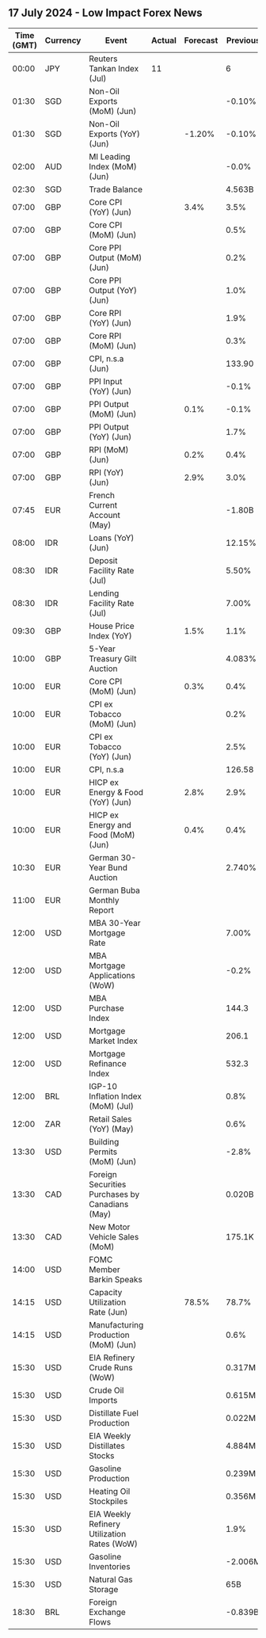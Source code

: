 ## 17 July 2024 - Low Impact Forex News

| Time (GMT) | Currency | Event | Actual | Forecast | Previous |
|------|----------|-------|--------|----------|----------|
| 00:00 | JPY | Reuters Tankan Index (Jul) | 11 |  | 6 |
| 01:30 | SGD | Non-Oil Exports (MoM) (Jun) |  |  | -0.10% |
| 01:30 | SGD | Non-Oil Exports (YoY) (Jun) |  | -1.20% | -0.10% |
| 02:00 | AUD | MI Leading Index (MoM) (Jun) |  |  | -0.0% |
| 02:30 | SGD | Trade Balance |  |  | 4.563B |
| 07:00 | GBP | Core CPI (YoY) (Jun) |  | 3.4% | 3.5% |
| 07:00 | GBP | Core CPI (MoM) (Jun) |  |  | 0.5% |
| 07:00 | GBP | Core PPI Output (MoM) (Jun) |  |  | 0.2% |
| 07:00 | GBP | Core PPI Output (YoY) (Jun) |  |  | 1.0% |
| 07:00 | GBP | Core RPI (YoY) (Jun) |  |  | 1.9% |
| 07:00 | GBP | Core RPI (MoM) (Jun) |  |  | 0.3% |
| 07:00 | GBP | CPI, n.s.a (Jun) |  |  | 133.90 |
| 07:00 | GBP | PPI Input (YoY) (Jun) |  |  | -0.1% |
| 07:00 | GBP | PPI Output (MoM) (Jun) |  | 0.1% | -0.1% |
| 07:00 | GBP | PPI Output (YoY) (Jun) |  |  | 1.7% |
| 07:00 | GBP | RPI (MoM) (Jun) |  | 0.2% | 0.4% |
| 07:00 | GBP | RPI (YoY) (Jun) |  | 2.9% | 3.0% |
| 07:45 | EUR | French Current Account (May) |  |  | -1.80B |
| 08:00 | IDR | Loans (YoY) (Jun) |  |  | 12.15% |
| 08:30 | IDR | Deposit Facility Rate (Jul) |  |  | 5.50% |
| 08:30 | IDR | Lending Facility Rate (Jul) |  |  | 7.00% |
| 09:30 | GBP | House Price Index (YoY) |  | 1.5% | 1.1% |
| 10:00 | GBP | 5-Year Treasury Gilt Auction |  |  | 4.083% |
| 10:00 | EUR | Core CPI (MoM) (Jun) |  | 0.3% | 0.4% |
| 10:00 | EUR | CPI ex Tobacco (MoM) (Jun) |  |  | 0.2% |
| 10:00 | EUR | CPI ex Tobacco (YoY) (Jun) |  |  | 2.5% |
| 10:00 | EUR | CPI, n.s.a |  |  | 126.58 |
| 10:00 | EUR | HICP ex Energy & Food (YoY) (Jun) |  | 2.8% | 2.9% |
| 10:00 | EUR | HICP ex Energy and Food (MoM) (Jun) |  | 0.4% | 0.4% |
| 10:30 | EUR | German 30-Year Bund Auction |  |  | 2.740% |
| 11:00 | EUR | German Buba Monthly Report |  |  |  |
| 12:00 | USD | MBA 30-Year Mortgage Rate |  |  | 7.00% |
| 12:00 | USD | MBA Mortgage Applications (WoW) |  |  | -0.2% |
| 12:00 | USD | MBA Purchase Index |  |  | 144.3 |
| 12:00 | USD | Mortgage Market Index |  |  | 206.1 |
| 12:00 | USD | Mortgage Refinance Index |  |  | 532.3 |
| 12:00 | BRL | IGP-10 Inflation Index (MoM) (Jul) |  |  | 0.8% |
| 12:00 | ZAR | Retail Sales (YoY) (May) |  |  | 0.6% |
| 13:30 | USD | Building Permits (MoM) (Jun) |  |  | -2.8% |
| 13:30 | CAD | Foreign Securities Purchases by Canadians (May) |  |  | 0.020B |
| 13:30 | CAD | New Motor Vehicle Sales (MoM) |  |  | 175.1K |
| 14:00 | USD | FOMC Member Barkin Speaks |  |  |  |
| 14:15 | USD | Capacity Utilization Rate (Jun) |  | 78.5% | 78.7% |
| 14:15 | USD | Manufacturing Production (MoM) (Jun) |  |  | 0.6% |
| 15:30 | USD | EIA Refinery Crude Runs (WoW) |  |  | 0.317M |
| 15:30 | USD | Crude Oil Imports |  |  | 0.615M |
| 15:30 | USD | Distillate Fuel Production |  |  | 0.022M |
| 15:30 | USD | EIA Weekly Distillates Stocks |  |  | 4.884M |
| 15:30 | USD | Gasoline Production |  |  | 0.239M |
| 15:30 | USD | Heating Oil Stockpiles |  |  | 0.356M |
| 15:30 | USD | EIA Weekly Refinery Utilization Rates (WoW) |  |  | 1.9% |
| 15:30 | USD | Gasoline Inventories |  |  | -2.006M |
| 15:30 | USD | Natural Gas Storage |  |  | 65B |
| 18:30 | BRL | Foreign Exchange Flows |  |  | -0.839B |
